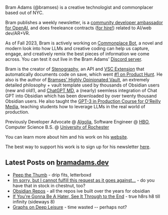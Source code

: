 Bram Adams (@bramses) is a creative technologist and commonplacer based out of NYC. 

Bram publishes a weekly newsletter, is a [community developer ambassador for OpenAI](https://platform.openai.com/ambassadors), and does freeleance contracts ([for hire!](https://www.bramadams.dev/consulting/)) related to AI/web dev/AR+VR. 

As of Fall 2023, Bram is actively working on [Commonplace Bot](https://github.com/bramses/commonplace-bot), a novel and modern look into how LLMs and creative coding can help us capture, engage, and creatively remix the best pieces of information we come across. You can test it out live in the Bram Adams' [Discord server](https://discord.gg/GrgkFP3Je3).

Bram is the creator of [Stenography](https://stenography.dev), an API and [VSC Extension](https://marketplace.visualstudio.com/items?itemName=Stenography.stenography) that automatically documents code on save, which went [#1 on Product Hunt](https://www.producthunt.com/products/stenography#stenography). He also is the author of [Bramses' Highly Opinionated Vault](https://github.com/bramses/bramses-highly-opinionated-vault-2023), an extremely detailed philosophy + vault template used by thousands of Obsidian users (new and old!), and [ChatGPT MD](https://github.com/bramses/chatgpt-md), a (nearly) seemless integration of Chat GPT into Obsidian which has been downloaded by over twenty thousand Obsidian users. He also taught the [GPT-3 in Production Course for O'Reilly Media](https://www.oreilly.com/live-events/gpt-3-in-production/0636920065944/0636920071443/), teaching students how to leverage LLMs in the real world of production.

Previously Developer Advocate @ [Algolia](https://www.algolia.com/), Software Engineer @ [HBO](https://www.hbo.com/), Computer Science B.S. @ [University of Rochester](https://rochester.edu/)

You can learn more about him and his work on his [website](https://www.bramadams.dev/about/). 

The best way to support his work is to sign up for his newsletter [here](https://www.bramadams.dev/#/portal/).


## Latest Posts on [bramadams.dev](https://www.bramadams.dev/)

<!--START_SECTION:feed-->
* [Peep the Thumb](https:&#x2F;&#x2F;www.bramadams.dev&#x2F;core-dump-2024-01-26&#x2F;) - drip fits, letterboxd
* [Im sorry, but I cannot fulfill this request as it goes against...](https:&#x2F;&#x2F;www.bramadams.dev&#x2F;core-dump-2024-01-19&#x2F;) - do you have that in stock in chestnut, too?
* [Obsidian Repos](https:&#x2F;&#x2F;www.bramadams.dev&#x2F;obsidian-repos&#x2F;) - all the repos ive built over the years for obsidian
* [If You&#39;re Gonna Be A Hater, See It Through to the End](https:&#x2F;&#x2F;www.bramadams.dev&#x2F;if-youre-gonna-be-a-hater-see-it-through&#x2F;) - true h8rs h8 till infinity (sideways 8)
* [Graphs on Deep Leisure](https:&#x2F;&#x2F;www.bramadams.dev&#x2F;graphs-on-deep-leisure&#x2F;) - time wasted -- perhaps not?
<!--END_SECTION:feed-->
